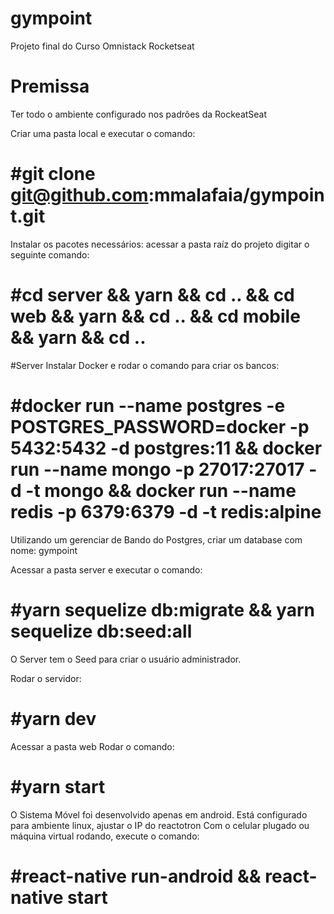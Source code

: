 # gympoint

Projeto final do Curso Omnistack Rocketseat
# Premissa
Ter todo o ambiente configurado nos padrões da RockeatSeat

Criar uma pasta local e executar o comando:
# #git clone git@github.com:mmalafaia/gympoint.git

Instalar os pacotes necessários:
acessar a pasta raíz do projeto
digitar o seguinte comando:
# #cd server && yarn && cd .. && cd web && yarn && cd .. && cd mobile && yarn && cd ..

#Server
Instalar Docker e rodar o comando para criar os bancos:
# #docker run --name postgres -e POSTGRES_PASSWORD=docker -p 5432:5432 -d postgres:11 && docker run --name mongo -p 27017:27017 -d -t mongo && docker run --name redis -p 6379:6379 -d -t redis:alpine
Utilizando um gerenciar de Bando do Postgres, criar um database com nome: gympoint

Acessar a pasta server e executar o comando:
# #yarn sequelize db:migrate && yarn sequelize db:seed:all

O Server tem o Seed para criar o usuário administrador.

Rodar o servidor:
# #yarn dev

Acessar a pasta web
Rodar o comando:
# #yarn start

O Sistema Móvel foi desenvolvido apenas em android.
Está configurado para ambiente linux, ajustar o IP do reactotron
Com o celular plugado ou máquina virtual rodando, execute o comando:
# #react-native run-android && react-native start
